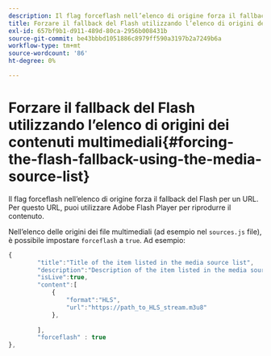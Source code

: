 ```yaml
---
description: Il flag forceflash nell’elenco di origine forza il fallback del Flash per un URL. Per questo URL, puoi utilizzare Adobe Flash Player per riprodurre il contenuto.
title: Forzare il fallback del Flash utilizzando l’elenco di origini dei contenuti multimediali
exl-id: 657bf9b1-d911-489d-80ca-2956b008431b
source-git-commit: be43bbbd1051886c8979ff590a3197b2a7249b6a
workflow-type: tm+mt
source-wordcount: '86'
ht-degree: 0%

---
```


# Forzare il fallback del Flash utilizzando l’elenco di origini dei contenuti multimediali{#forcing-the-flash-fallback-using-the-media-source-list}

Il flag forceflash nell’elenco di origine forza il fallback del Flash per un URL. Per questo URL, puoi utilizzare Adobe Flash Player per riprodurre il contenuto.

Nell’elenco delle origini dei file multimediali (ad esempio nel `sources.js` file), è possibile impostare `forceflash` a `true`. Ad esempio:

```js
{ 
        "title":"Title of the item listed in the media source list",
        "description":"Description of the item listed in the media source list",
        "isLive":true,
        "content":[ 
            { 
                "format":"HLS",
                "url":"https://path_to_HLS_stream.m3u8"
            },
 
        ],
        "forceflash" : true
},
```
